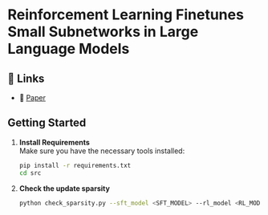 # Reinforcement Learning Finetunes Small Subnetworks in Large Language Models



## 🔗 Links

- 📝 [Paper](https://arxiv.org/abs/2505.11711)

## Getting Started

1. **Install Requirements**  
   Make sure you have the necessary tools installed:  
   ```bash
   pip install -r requirements.txt
   cd src

2. **Check the update sparsity**
   ```bash
   python check_sparsity.py --sft_model <SFT_MODEL> --rl_model <RL_MODEL> --cache_dir <Your local HF cache> --torch_dtype <bfloat16/float16/..> --device_map cpu --tolerances 1e-5

